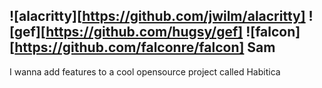 ![alacritty][https://github.com/jwilm/alacritty]
![gef][https://github.com/hugsy/gef]
![falcon][https://github.com/falconre/falcon]
Sam
-----------------------------------------------
I wanna add features to a cool opensource project called Habitica



